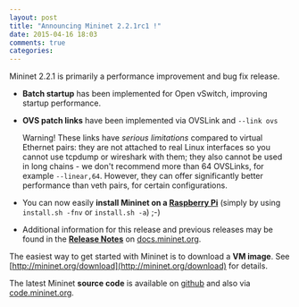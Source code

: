 ```yaml
---
layout: post
title: "Announcing Mininet 2.2.1rc1 !"
date: 2015-04-16 18:03
comments: true
categories:
---
```


Mininet 2.2.1 is primarily a performance improvement and bug fix release.

- **Batch startup** has been implemented for Open vSwitch, improving
  startup performance.

- **OVS patch links** have been implemented via OVSLink and `--link ovs`

  Warning! These links have *serious limitations* compared to
  virtual Ethernet pairs: they are not attached to real Linux
  interfaces so you cannot use tcpdump or wireshark with them;
  they also cannot be used in long chains - we don't recommend more
  than 64 OVSLinks, for example `--linear,64`. However, they can offer
  significantly better performance than veth pairs, for certain
  configurations.

- You can now easily **install Mininet on a [Raspberry Pi](http://raspberrypi.org)**
  (simply by using `install.sh -fnv` or `install.sh -a`)  ;-)

- Additional information for this release and previous releases
  may be found in the **[Release Notes](https://github.com/mininet/mininet/wiki/Documentation#mininet-release-notes)**
  on [docs.mininet.org](http://docs.mininet.org).

The easiest way to get started with Mininet is to download a
**VM image**. See [http://mininet.org/download](http://mininet.org/download)
for details.

The latest Mininet **source code** is available on
[github]([http://github.com/mininet/mininet) and also via
[code.mininet.org](http://code.mininet.org).
